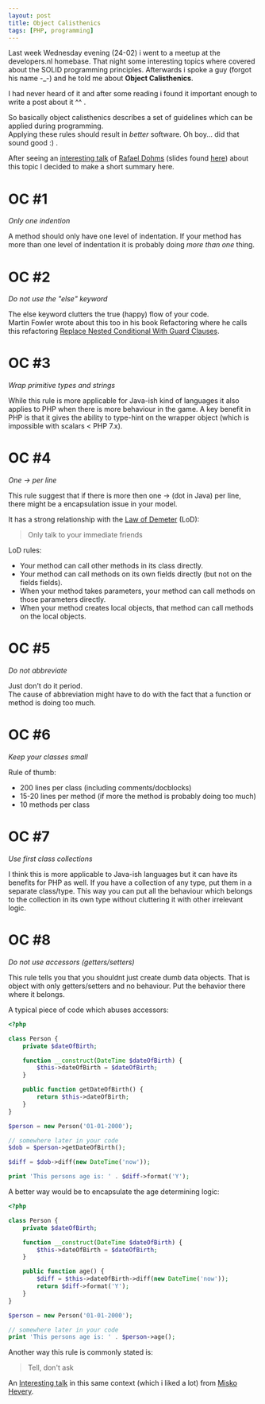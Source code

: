 ```yaml
---
layout: post
title: Object Calisthenics 
tags: [PHP, programming]
---
```


Last week Wednesday evening (24-02) i went to a meetup at the developers.nl homebase. That night some interesting topics where covered about the SOLID programming principles. Afterwards i spoke a guy (forgot his name -_-) and he told me about **Object Calisthenics**.

I had never heard of it and after some reading i found it important enough to write a post about it ^^ .

So basically object calisthenics describes a set of guidelines which can be applied during programming.  
Applying these rules should result in *better* software. Oh boy... did that sound good :) .

After seeing an [interesting talk](https://www.youtube.com/watch?v=H2AvoAzbGOE) of [Rafael Dohms](https://twitter.com/rdohms) (slides found [here](http://www.slideshare.net/rdohms/your-code-sucks-lets-fix-it-15471808)) about this topic I decided to make a short summary here.

# OC #1  
*Only one indention*  

A method should only have one level of indentation.
If your method has more than one level of indentation it is probably doing *more than one* thing.

# OC #2
*Do not use the "else" keyword*  

The else keyword clutters the true (happy) flow of your code.  
Martin Fowler wrote about this too in his book Refactoring where he calls this refactoring [Replace Nested Conditional With Guard Clauses](http://refactoring.com/catalog/replaceNestedConditionalWithGuardClauses.html).

# OC #3
*Wrap primitive types and strings*  

While this rule is more applicable for Java-ish kind of languages it also applies to PHP when there is more behaviour in the game. A key benefit in PHP is that it gives the ability to type-hint on the wrapper object (which is impossible with scalars < PHP 7.x).

# OC #4
*One -> per line*  

This rule suggest that if there is more then one -> (dot in Java) per line, there might be a encapsulation issue in your model.  

It has a strong relationship with the [Law of Demeter](http://c2.com/cgi/wiki/LawOfDemeter?LawOfDemeter) (LoD):
> Only talk to your immediate friends

LoD rules:

- Your method can call other methods in its class directly.
- Your method can call methods on its own fields directly (but not on the fields fields).
- When your method takes parameters, your method can call methods on those parameters directly.
- When your method creates local objects, that method can call methods on the local objects.

# OC #5
*Do not abbreviate*  

Just don't do it period.  
The cause of abbreviation might have to do with the fact that a function or method is doing too much.

# OC #6  
*Keep your classes small*  

Rule of thumb:

- 200 lines per class (including comments/docblocks)
- 15-20 lines per method (if more the method is probably doing too much)
- 10 methods per class

# OC #7
*Use first class collections*  

I think this is more applicable to Java-ish languages but it can have its benefits for PHP as well.
If you have a collection of any type, put them in a separate class/type. This way you can put all the behaviour which belongs to the collection in its own type without cluttering it with other irrelevant logic.

# OC #8
*Do not use accessors (getters/setters)*

This rule tells you that you shouldnt just create dumb data objects. That is object with only getters/setters and no behaviour. Put the behavior there where it belongs.

A typical piece of code which abuses accessors:

```php
<?php

class Person {
	private $dateOfBirth;

	function __construct(DateTime $dateOfBirth) {
		$this->dateOfBirth = $dateOfBirth;
	}

	public function getDateOfBirth() {
		return $this->dateOfBirth;
	}
}

$person = new Person('01-01-2000');

// somewhere later in your code
$dob = $person->getDateOfBirth();

$diff = $dob->diff(new DateTime('now'));

print 'This persons age is: ' . $diff->format('Y');
```

A better way would be to encapsulate the age determining logic:

```php
<?php

class Person {
	private $dateOfBirth;

	function __construct(DateTime $dateOfBirth) {
		$this->dateOfBirth = $dateOfBirth;
	}

	public function age() {
		$diff = $this->dateOfBirth->diff(new DateTime('now'));
		return $diff->format('Y');
	}
}

$person = new Person('01-01-2000');

// somewhere later in your code
print 'This persons age is: ' . $person->age();
```

Another way this rule is commonly stated is:
> Tell, don't ask

An [Interesting talk](https://www.youtube.com/watch?v=RlfLCWKxHJ0) in this same context (which i liked a lot) from [Misko Hevery](https://www.youtube.com/watch?v=RlfLCWKxHJ0).
